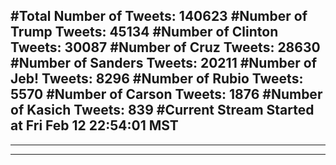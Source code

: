 #Total Number of Tweets: 140623 
#Number of Trump Tweets: 45134
#Number of Clinton Tweets: 30087
#Number of Cruz Tweets: 28630
#Number of Sanders Tweets: 20211
#Number of Jeb! Tweets: 8296
#Number of Rubio Tweets: 5570
#Number of Carson Tweets: 1876
#Number of Kasich Tweets: 839
#Current Stream Started at Fri Feb 12 22:54:01 MST
---
---
---
